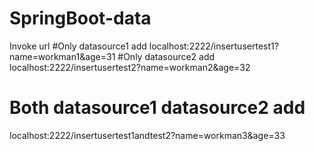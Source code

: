 # SpringBoot-data

Invoke url
#Only datasource1 add
localhost:2222/insertusertest1?name=workman1&age=31
#Only datasource2 add
localhost:2222/insertusertest2?name=workman2&age=32
# Both datasource1 datasource2 add
localhost:2222/insertusertest1andtest2?name=workman3&age=33

